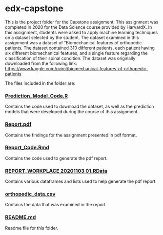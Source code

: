 # edx-capstone
This is the project folder for the Capstone assignment. This assignment was completed in 2020 for the Data Science course provided by HarvardX. In this assignment, students were asked to apply machine learning techniques on a dataset selected by the student. The dataset examined in this assignment was a dataset of "Biomechanical features of orthopedic patients. The dataset contained 310 different patients, each patient having six different biomechanical features, and a single feature regarding the classification of their spinal condition. The dataset was originally downloaded from the following link: https://www.kaggle.com/uciml/biomechanical-features-of-orthopedic-patients

The files included in the folder are:
### [Prediction_Model_Code.R](Prediction_Model_Code.R)
Contains the code used to download the dataset, as well as the prediction models that were developed during the course of this assignment.

### [Report.pdf](Report.pdf)
Contains the findings for the assignment presented in pdf format.

### [Report_Code.Rmd](Report_Code.Rmd)
Contains the code used to generate the pdf report.

### [REPORT_WORKPLACE 20201103 01.RData](https://github.com/ciaranboyle/edx-capstone/blob/main/REPORT_WORKPLACE%2020201103%2001.RData)
Contains various dataframes and lists used to help generate the pdf report. 

### [orthopedic_data.csv](orthopedic_data.csv)
Contains the data that was examined in the report.

### [README.md](README.md)
Readme file for this folder.
